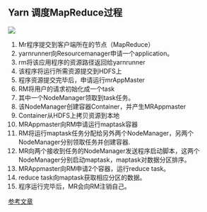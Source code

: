 ## Yarn 调度MapReduce过程

![](../pictures/yarn调度mr过程.jpg)

1. Mr程序提交到客户端所在的节点（MapReduce）
2. yarnrunner向Resourcemanager申请一个application。
3. rm将该应用程序的资源路径返回给yarnrunner
4. 该程序将运行所需资源提交到HDFS上
5. 程序资源提交完毕后，申请运行mrAppMaster
6. RM将用户的请求初始化成一个task
7. 其中一个NodeManager领取到task任务。
8. 该NodeManager创建容器Container，并产生MRAppmaster
9. Container从HDFS上拷贝资源到本地
10. MRAppmaster向RM申请运行maptask容器
11. RM将运行maptask任务分配给另外两个NodeManager，另两个NodeManager分别领取任务并创建容器.
12. MR向两个接收到任务的NodeManager发送程序启动脚本，这两个NodeManager分别启动maptask，maptask对数据分区排序。
13. MRAppmaster向RM申请2个容器，运行reduce task。
14. reduce task向maptask获取相应分区的数据。
15. 程序运行完毕后，MR会向RM注销自己。

[参考文章](<https://blog.csdn.net/qq_26442553/article/details/78699759>)
